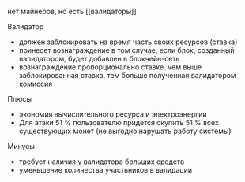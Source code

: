 нет майнеров, но есть [[валидаторы]]

Валидатор
- должен заблокировать на время часть своих ресурсов (ставка) 
- принесет вознаграждение в том случае, если блок, созданный валидатором, будет добавлен в блокчейн-сеть
- вознаграждение пропорционально ставке. чем выше заблокированная ставка, тем больше полученная валидатором комиссия

Плюсы
- экономия вычислительного ресурса и электроэнергии
- Для атаки 51 % пользователю придется скупить 51 % всех существующих монет (не выгодно нарушать работу системы)

Минусы
- требует наличия у валидатора больших средств
- уменьшение количества участвников в валидации

